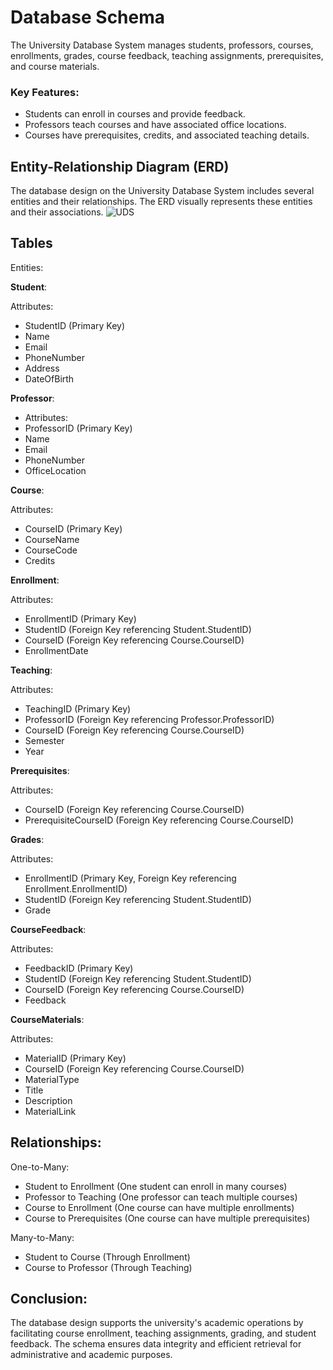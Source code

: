# Database Schema

  The University Database System manages students, professors, courses, enrollments, grades, course feedback, teaching assignments, prerequisites, and course materials.

### Key Features:

- Students can enroll in courses and provide feedback.
- Professors teach courses and have associated office locations.
- Courses have prerequisites, credits, and associated teaching details.

## Entity-Relationship Diagram (ERD)
The database design on the University Database System includes several entities and their relationships. The ERD visually represents these entities and their associations.
![UDS](https://github.com/1Elaigwu/University-Database-System/assets/85877218/f2296aad-28c9-41fc-afaa-1a9bdddd81fc)

## Tables

Entities:

**Student**:

Attributes:
- StudentID (Primary Key)
- Name
- Email
- PhoneNumber
- Address
- DateOfBirth

**Professor**:

- Attributes:
- ProfessorID (Primary Key)
- Name
- Email
- PhoneNumber
- OfficeLocation

**Course**:

Attributes:
- CourseID (Primary Key)
- CourseName
- CourseCode
- Credits

**Enrollment**:

Attributes:
- EnrollmentID (Primary Key)
- StudentID (Foreign Key referencing Student.StudentID)
- CourseID (Foreign Key referencing Course.CourseID)
- EnrollmentDate

**Teaching**:

Attributes:
- TeachingID (Primary Key)
- ProfessorID (Foreign Key referencing Professor.ProfessorID)
- CourseID (Foreign Key referencing Course.CourseID)
- Semester
- Year

**Prerequisites**:

Attributes:
- CourseID (Foreign Key referencing Course.CourseID)
- PrerequisiteCourseID (Foreign Key referencing Course.CourseID)

**Grades**:

Attributes:
- EnrollmentID (Primary Key, Foreign Key referencing Enrollment.EnrollmentID)
- StudentID (Foreign Key referencing Student.StudentID)
- Grade

**CourseFeedback**:

Attributes:
- FeedbackID (Primary Key)
- StudentID (Foreign Key referencing Student.StudentID)
- CourseID (Foreign Key referencing Course.CourseID)
- Feedback

**CourseMaterials**:

Attributes:
- MaterialID (Primary Key)
- CourseID (Foreign Key referencing Course.CourseID)
- MaterialType
- Title
- Description
- MaterialLink

## Relationships:

One-to-Many:

- Student to Enrollment (One student can enroll in many courses)
- Professor to Teaching (One professor can teach multiple courses)
- Course to Enrollment (One course can have multiple enrollments)
- Course to Prerequisites (One course can have multiple prerequisites)

Many-to-Many:
- Student to Course (Through Enrollment)
- Course to Professor (Through Teaching)

## Conclusion:
The database design supports the university's academic operations by facilitating course enrollment, teaching assignments, grading, and student feedback. The schema ensures data 
integrity and efficient retrieval for administrative and academic purposes.
